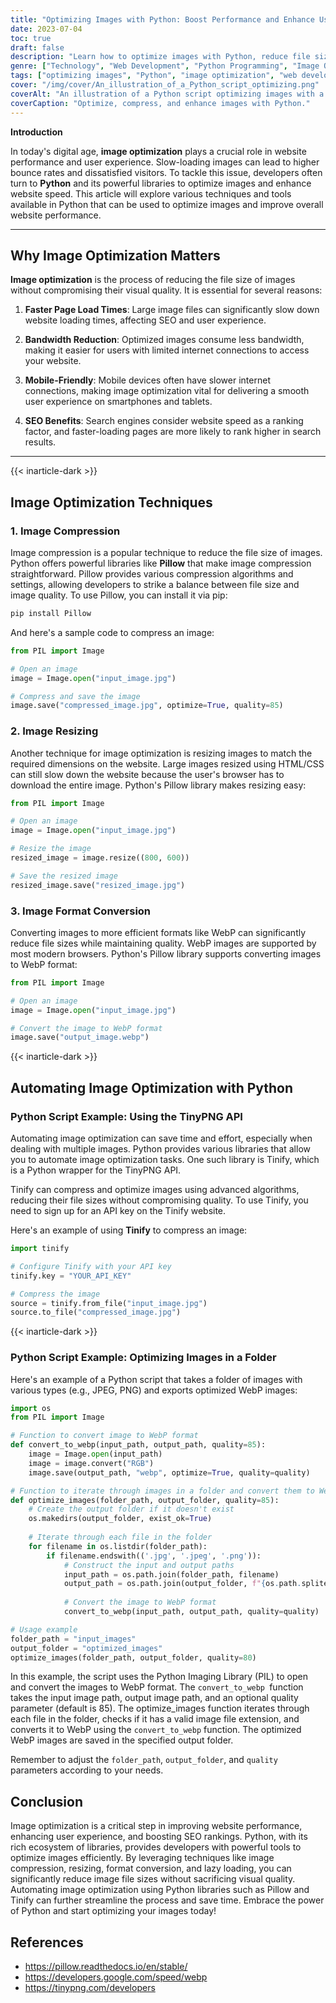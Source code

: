 ```yaml
---
title: "Optimizing Images with Python: Boost Performance and Enhance User Experience"
date: 2023-07-04
toc: true
draft: false
description: "Learn how to optimize images with Python, reduce file sizes, and improve website performance and user experience with efficient techniques like compression, resizing, and format conversion."
genre: ["Technology", "Web Development", "Python Programming", "Image Optimization", "SEO", "Web Performance", "User Experience", "Software Development", "Automation", "Programming"]
tags: ["optimizing images", "Python", "image optimization", "web development", "website performance", "user experience", "compression", "resizing", "format conversion", "image processing", "Pillow library", "Tinify library", "automation", "Python script", "web performance optimization", "SEO optimization", "software development", "web design", "image compression", "file size reduction", "lazy loading", "image formats", "webp format", "API integration", "development workflow", "code example", "image optimization techniques", "performance optimization", "programming tutorial"]
cover: "/img/cover/An_illustration_of_a_Python_script_optimizing.png"
coverAlt: "An illustration of a Python script optimizing images with a magnifying glass zooming in on a compressed image."
coverCaption: "Optimize, compress, and enhance images with Python."
---
```


**Introduction**

In today's digital age, **image optimization** plays a crucial role in website performance and user experience. Slow-loading images can lead to higher bounce rates and dissatisfied visitors. To tackle this issue, developers often turn to **Python** and its powerful libraries to optimize images and enhance website speed. This article will explore various techniques and tools available in Python that can be used to optimize images and improve overall website performance.

______

## Why Image Optimization Matters

**Image optimization** is the process of reducing the file size of images without compromising their visual quality. It is essential for several reasons:

1. **Faster Page Load Times**: Large image files can significantly slow down website loading times, affecting SEO and user experience.

2. **Bandwidth Reduction**: Optimized images consume less bandwidth, making it easier for users with limited internet connections to access your website.

3. **Mobile-Friendly**: Mobile devices often have slower internet connections, making image optimization vital for delivering a smooth user experience on smartphones and tablets.

4. **SEO Benefits**: Search engines consider website speed as a ranking factor, and faster-loading pages are more likely to rank higher in search results.

______

{{< inarticle-dark >}}

## Image Optimization Techniques

### **1. Image Compression**

Image compression is a popular technique to reduce the file size of images. Python offers powerful libraries like **Pillow** that make image compression straightforward. Pillow provides various compression algorithms and settings, allowing developers to strike a balance between file size and image quality. To use Pillow, you can install it via pip:

```python
pip install Pillow
```
And here's a sample code to compress an image:
```python
from PIL import Image

# Open an image
image = Image.open("input_image.jpg")

# Compress and save the image
image.save("compressed_image.jpg", optimize=True, quality=85)
```

### **2. Image Resizing**

Another technique for image optimization is resizing images to match the required dimensions on the website. Large images resized using HTML/CSS can still slow down the website because the user's browser has to download the entire image. Python's Pillow library makes resizing easy:

```python
from PIL import Image

# Open an image
image = Image.open("input_image.jpg")

# Resize the image
resized_image = image.resize((800, 600))

# Save the resized image
resized_image.save("resized_image.jpg")
```

### **3. Image Format Conversion**

Converting images to more efficient formats like WebP can significantly reduce file sizes while maintaining quality. WebP images are supported by most modern browsers. Python's Pillow library supports converting images to WebP format:
```python
from PIL import Image

# Open an image
image = Image.open("input_image.jpg")

# Convert the image to WebP format
image.save("output_image.webp")
```

{{< inarticle-dark >}}

## Automating Image Optimization with Python


### Python Script Example: Using the TinyPNG API

Automating image optimization can save time and effort, especially when dealing with multiple images. Python provides various libraries that allow you to automate image optimization tasks. One such library is Tinify, which is a Python wrapper for the TinyPNG API.

Tinify can compress and optimize images using advanced algorithms, reducing their file sizes without compromising quality. To use Tinify, you need to sign up for an API key on the Tinify website.

Here's an example of using **Tinify** to compress an image:

```python
import tinify

# Configure Tinify with your API key
tinify.key = "YOUR_API_KEY"

# Compress the image
source = tinify.from_file("input_image.jpg")
source.to_file("compressed_image.jpg")
```

{{< inarticle-dark >}}

### Python Script Example: Optimizing Images in a Folder

Here's an example of a Python script that takes a folder of images with various types (e.g., JPEG, PNG) and exports optimized WebP images:

```python
import os
from PIL import Image

# Function to convert image to WebP format
def convert_to_webp(input_path, output_path, quality=85):
    image = Image.open(input_path)
    image = image.convert("RGB")
    image.save(output_path, "webp", optimize=True, quality=quality)

# Function to iterate through images in a folder and convert them to WebP
def optimize_images(folder_path, output_folder, quality=85):
    # Create the output folder if it doesn't exist
    os.makedirs(output_folder, exist_ok=True)
    
    # Iterate through each file in the folder
    for filename in os.listdir(folder_path):
        if filename.endswith(('.jpg', '.jpeg', '.png')):
            # Construct the input and output paths
            input_path = os.path.join(folder_path, filename)
            output_path = os.path.join(output_folder, f"{os.path.splitext(filename)[0]}.webp")
            
            # Convert the image to WebP format
            convert_to_webp(input_path, output_path, quality=quality)

# Usage example
folder_path = "input_images"
output_folder = "optimized_images"
optimize_images(folder_path, output_folder, quality=80)
```
In this example, the script uses the Python Imaging Library (PIL) to open and convert the images to WebP format. The `convert_to_webp `function takes the input image path, output image path, and an optional quality parameter (default is 85). The optimize_images function iterates through each file in the folder, checks if it has a valid image file extension, and converts it to WebP using the `convert_to_webp` function. The optimized WebP images are saved in the specified output folder.

Remember to adjust the `folder_path`, `output_folder`, and `quality` parameters according to your needs.

## Conclusion

Image optimization is a critical step in improving website performance, enhancing user experience, and boosting SEO rankings. Python, with its rich ecosystem of libraries, provides developers with powerful tools to optimize images efficiently. By leveraging techniques like image compression, resizing, format conversion, and lazy loading, you can significantly reduce image file sizes without sacrificing visual quality. Automating image optimization using Python libraries such as Pillow and Tinify can further streamline the process and save time. Embrace the power of Python and start optimizing your images today!


## References
- https://pillow.readthedocs.io/en/stable/
- https://developers.google.com/speed/webp
- https://tinypng.com/developers